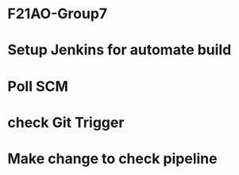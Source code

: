 # F21AO-Group7

# Setup Jenkins for automate build
# Poll SCM

# check Git Trigger
# Make change to check pipeline

